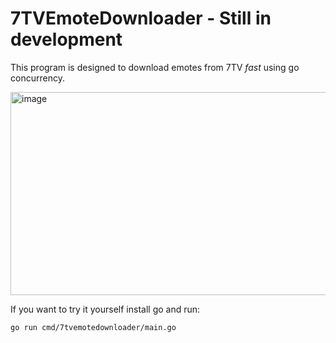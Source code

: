 # 7TVEmoteDownloader - Still in development

This program is designed to download emotes from 7TV *fast* using go concurrency.

<img width="815" height="325" alt="image" src="https://github.com/user-attachments/assets/762bc909-9834-43d1-87fa-a87f7f7fd57c" />

If you want to try it yourself install go and run:
```
go run cmd/7tvemotedownloader/main.go
```
